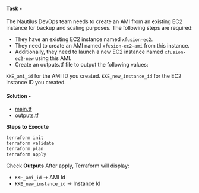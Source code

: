 #### Task - 

The Nautilus DevOps team needs to create an AMI from an existing EC2 instance for backup and scaling purposes. The following steps are required:

- They have an existing EC2 instance named `xfusion-ec2`.
- They need to create an AMI named `xfusion-ec2-ami` from this instance.
- Additionally, they need to launch a new EC2 instance named `xfusion-ec2-new` using this AMI.
- Create an outputs.tf file to output the following values:

`KKE_ami_id` for the AMI ID you created.
`KKE_new_instance_id` for the EC2 instance ID you created.

#### Solution - 

- [main.tf](./main.tf)
- [outputs.tf](./outputs.tf)

**Steps to Execute**
```sh
terraform init
terraform validate
terraform plan
terraform apply
```

Check **Outputs**
After apply, Terraform will display:

- `KKE_ami_id` -> AMI Id
- `KKE_new_instance_id` -> Instance Id